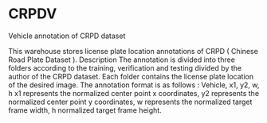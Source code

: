 # CRPDV
Vehicle annotation of CRPD dataset

This warehouse stores license plate location annotations of CRPD ( Chinese Road Plate Dataset ). 
Description 
The annotation is divided into three folders according to the training, verification and testing divided by the author of the CRPD dataset. Each folder contains the license plate location of the desired image. The annotation format is as follows : 
Vehicle, x1, y2, w, h 
x1 represents the normalized center point x coordinates, y2 represents the normalized center point y coordinates, w represents the normalized target frame width, h normalized target frame height.
